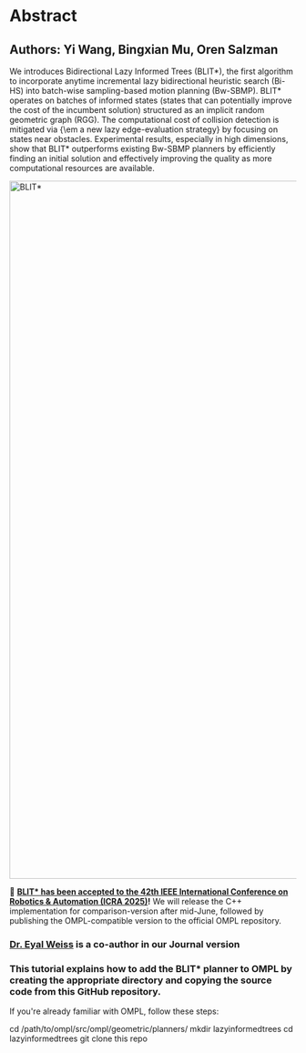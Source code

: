 # Abstract
## Authors: Yi Wang, Bingxian Mu, Oren Salzman
We introduces Bidirectional Lazy Informed Trees (BLIT*), the first algorithm to incorporate anytime incremental lazy bidirectional heuristic search (Bi-HS) into batch-wise sampling-based motion planning (Bw-SBMP). BLIT* operates on batches of informed states (states that can potentially improve the cost of the incumbent solution) structured as an implicit random geometric graph (RGG). The computational cost of collision detection is mitigated via {\em a new lazy edge-evaluation strategy} by focusing on states near obstacles. Experimental results, especially in high dimensions, show that BLIT* outperforms existing Bw-SBMP planners by efficiently finding an initial solution and effectively improving the quality as more computational resources are available.

<img width="1226" alt="BLIT*" src="https://github.com/user-attachments/assets/07d3e9e8-f574-42e0-9fe2-c8c1e9254724" />

🚀 **[BLIT* has been accepted to the 42th IEEE International Conference on Robotics & Automation (ICRA 2025)](https://2025.ieee-icra.org)!** We will release the C++ implementation for comparison-version after mid-June, followed by publishing the OMPL-compatible version to the official OMPL repository.
### [Dr. Eyal Weiss](https://sites.google.com/view/eyal-weiss) is a co-author in our Journal version

### This tutorial explains how to add the BLIT* planner to OMPL by creating the appropriate directory and copying the source code from this GitHub repository.

If you're already familiar with OMPL, follow these steps:

cd /path/to/ompl/src/ompl/geometric/planners/
mkdir lazyinformedtrees
cd lazyinformedtrees
git clone this repo

